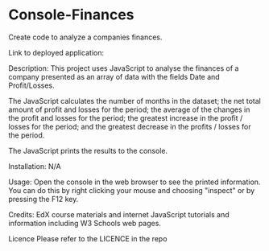 # Console-Finances
Create code to analyze a companies finances.

Link to deployed application: 

Description: This project uses JavaScript to analyse the finances of a company presented as an array of data with the fields Date and Profit/Losses.  

The JavaScript calculates the number of months in the dataset;
the net total amount of profit and losses for the period;
the average of the changes in the profit and losses for the period;
the greatest increase in the profit / losses for the period;
and the greatest decrease in the profits / losses for the period.

The JavaScript prints the results to the console.


Installation: N/A

Usage: Open the console in the web browser to see the printed information.  You can do this by right clicking your mouse and choosing "inspect" or by pressing the F12 key.

Credits: EdX course materials and internet JavaScript tutorials and information including W3 Schools web pages.

Licence Please refer to the LICENCE in the repo